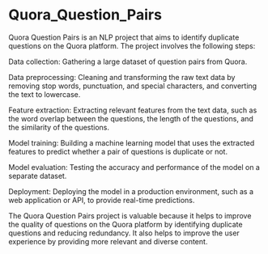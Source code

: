 # Quora_Question_Pairs

Quora Question Pairs is an NLP project that aims to identify duplicate questions on the Quora platform. The project involves the following steps:

Data collection: Gathering a large dataset of question pairs from Quora.

Data preprocessing: Cleaning and transforming the raw text data by removing stop words, punctuation, and special characters, and converting the text to lowercase.

Feature extraction: Extracting relevant features from the text data, such as the word overlap between the questions, the length of the questions, and the similarity of the questions.

Model training: Building a machine learning model that uses the extracted features to predict whether a pair of questions is duplicate or not.

Model evaluation: Testing the accuracy and performance of the model on a separate dataset.

Deployment: Deploying the model in a production environment, such as a web application or API, to provide real-time predictions.

The Quora Question Pairs project is valuable because it helps to improve the quality of questions on the Quora platform by identifying duplicate questions and reducing redundancy. It also helps to improve the user experience by providing more relevant and diverse content.
